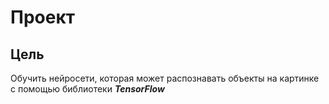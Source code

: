 # Проект
## Цель
Обучить нейросети, которая может распознавать объекты на картинке с помощью библиотеки ***TensorFlow***